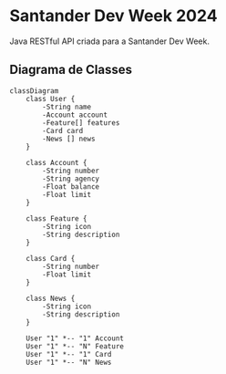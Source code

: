 # Santander Dev Week 2024
Java RESTful API criada para a Santander Dev Week.


## Diagrama de Classes

```mermaid
classDiagram
    class User {
        -String name
        -Account account
        -Feature[] features
        -Card card
        -News [] news
    }
    
    class Account {
        -String number
        -String agency
        -Float balance
        -Float limit
    }
    
    class Feature {
        -String icon
        -String description
    }
    
    class Card {
        -String number
        -Float limit
    }
    
    class News {
        -String icon
        -String description
    }
    
    User "1" *-- "1" Account
    User "1" *-- "N" Feature
    User "1" *-- "1" Card
    User "1" *-- "N" News
```
